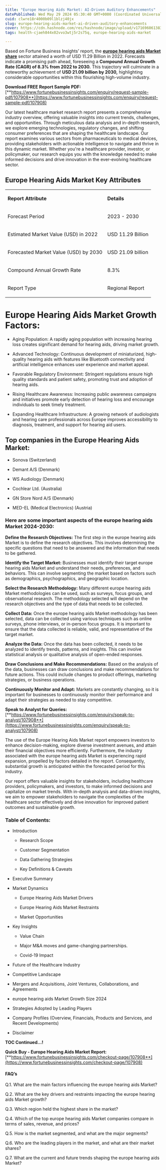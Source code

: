 ```yaml
---
title: "Europe Hearing Aids Market: AI-Driven Auditory Enhancements"
datePublished: Wed May 29 2024 05:30:40 GMT+0000 (Coordinated Universal Time)
cuid: clwre18r4000b09l1blzj40jx
slug: europe-hearing-aids-market-ai-driven-auditory-enhancements
cover: https://cdn.hashnode.com/res/hashnode/image/upload/v1716960613838/269aa6d1-7e8e-47e7-96be-99ad6fca47d8.webp
tags: health-cjaeh844x02vvo3wtj5r2s75q, europe-hearing-aids-market

---
```


Based on Fortune Business Insights’ report, the [**europe hearing aids Market share**](https://www.fortunebusinessinsights.com/europe-hearing-aids-market-107908) sector attained a worth of USD 11.29 Billion in 2022. Forecasts indicate a promising path ahead, foreseeing a **Compound Annual Growth Rate (CAGR) of 8.3% from 2022 to 2030.** This trajectory will culminate in a noteworthy achievement of **USD 21.09 billion by 2030,** highlighting considerable opportunities within this flourishing high-volume industry.

**Download FREE Report Sample PDF:** [**https://www.fortunebusinessinsights.com/enquiry/request-sample-pdf/107908**](https://www.fortunebusinessinsights.com/enquiry/request-sample-pdf/107908)

Our latest healthcare market research report presents a comprehensive industry overview, offering valuable insights into current trends, challenges, and opportunities. Through meticulous data analysis and in-depth research, we explore emerging technologies, regulatory changes, and shifting consumer preferences that are shaping the healthcare landscape. Our report examines various sectors from pharmaceuticals to medical devices, providing stakeholders with actionable intelligence to navigate and thrive in this dynamic market. Whether you're a healthcare provider, investor, or policymaker, our research equips you with the knowledge needed to make informed decisions and drive innovation in the ever-evolving healthcare sector.

## **Europe Hearing Aids Market Key Attributes**

<table><tbody><tr><td colspan="1" rowspan="1"><p><strong>Report Attribute</strong></p></td><td colspan="1" rowspan="1"><p><strong>Details</strong></p></td></tr><tr><td colspan="1" rowspan="1"><p>Forecast Period</p></td><td colspan="1" rowspan="1"><p>2023 - 2030</p></td></tr><tr><td colspan="1" rowspan="1"><p>Estimated Market Value (USD) in&nbsp;2022</p></td><td colspan="1" rowspan="1"><p>USD 11.29 Billion</p></td></tr><tr><td colspan="1" rowspan="1"><p>Forecasted Market Value (USD) by&nbsp;2030</p></td><td colspan="1" rowspan="1"><p>USD 21.09 billion</p></td></tr><tr><td colspan="1" rowspan="1"><p>Compound Annual Growth Rate</p></td><td colspan="1" rowspan="1"><p>8.3%</p></td></tr><tr><td colspan="1" rowspan="1"><p>Report Type</p></td><td colspan="1" rowspan="1"><p>Regional Report</p></td></tr></tbody></table>

# Europe Hearing Aids Market Growth Factors:

* Aging Population: A rapidly aging population with increasing hearing loss creates significant demand for hearing aids, driving market growth.
    
* Advanced Technology: Continuous development of miniaturized, high-quality hearing aids with features like Bluetooth connectivity and artificial intelligence enhances user experience and market appeal.
    
* Favorable Regulatory Environment: Stringent regulations ensure high quality standards and patient safety, promoting trust and adoption of hearing aids.
    
* Rising Healthcare Awareness: Increasing public awareness campaigns and initiatives promote early detection of hearing loss and encourage individuals to seek timely treatment.
    
* Expanding Healthcare Infrastructure: A growing network of audiologists and hearing care professionals across Europe improves accessibility to diagnosis, treatment, and support for hearing aid users.
    

## **Top companies in the Europe Hearing Aids Market:**

* Sonova (Switzerland)
    
* Demant A/S (Denmark)
    
* WS Audiology (Denmark)
    
* Cochlear Ltd. (Australia)
    
* GN Store Nord A/S (Denmark)
    
* MED-EL (Medical Electronics) (Austria)
    

### **Here are some important aspects of the europe hearing aids Market 2024-2030:**

**Define the Research Objectives:** The first step in the europe hearing aids Market is to define the research objectives. This involves determining the specific questions that need to be answered and the information that needs to be gathered.

**Identify the Target Market:** Businesses must identify their target europe hearing aids Market and understand their needs, preferences, and behaviors. This can involve segmenting the market based on factors such as demographics, psychographics, and geographic location.

**Select the Research Methodology:** Many different europe hearing aids Market methodologies can be used, such as surveys, focus groups, and observational research. The methodology selected will depend on the research objectives and the type of data that needs to be collected.

**Collect Data:** Once the europe hearing aids Market methodology has been selected, data can be collected using various techniques such as online surveys, phone interviews, or in-person focus groups. It is important to ensure that the data collected is reliable, valid, and representative of the target market.

**Analyze the Data:** Once the data has been collected, it needs to be analyzed to identify trends, patterns, and insights. This can involve statistical analysis or qualitative analysis of open-ended responses.

**Draw Conclusions and Make Recommendations:** Based on the analysis of the data, businesses can draw conclusions and make recommendations for future actions. This could include changes to product offerings, marketing strategies, or business operations.

**Continuously Monitor and Adapt:** Markets are constantly changing, so it is important for businesses to continuously monitor their performance and adapt their strategies as needed to stay competitive.

**Speak to Analyst for Queries:** [**https://www.fortunebusinessinsights.com/enquiry/speak-to-analyst/107908**](https://www.fortunebusinessinsights.com/enquiry/speak-to-analyst/107908)

The use of the Europe Hearing Aids Market report empowers investors to enhance decision-making, explore diverse investment avenues, and attain their financial objectives more efficiently. Furthermore, the industry associated with the europe hearing aids Market is experiencing rapid expansion, propelled by factors detailed in the report. Consequently, substantial growth is anticipated within the forecasted period for this industry.

Our report offers valuable insights for stakeholders, including healthcare providers, policymakers, and investors, to make informed decisions and capitalize on market trends. With in-depth analysis and data-driven insights, we aim to empower stakeholders to navigate the complexities of the healthcare sector effectively and drive innovation for improved patient outcomes and sustainable growth.

### **Table of Contents:**

* Introduction
    
    * Research Scope
        
    * Customer Segmentation
        
    * Data Gathering Strategies
        
    * Key Definitions & Caveats
        
* Executive Summary
    
* Market Dynamics
    
    * Europe Hearing Aids Market Drivers
        
    * Europe Hearing Aids Market Restraints
        
    * Market Opportunities
        
* Key Insights
    
    * Value Chain
        
    * Major M&A moves and game-changing partnerships.
        
    * Covid-19 Impact
        
* Future of the Healthcare Industry
    
* Competitive Landscape
    
* Mergers and Acquisitions, Joint Ventures, Collaborations, and Agreements
    
* europe hearing aids Market Growth Size 2024
    
* Strategies Adopted by Leading Players
    
* Company Profiles (Overview, Financials, Products and Services, and Recent Developments)
    
* Disclaimer
    

**TOC Continued…!**

**Quick Buy - Europe Hearing Aids Market Report:** [**https://www.fortunebusinessinsights.com/checkout-page/107908**](https://www.fortunebusinessinsights.com/checkout-page/107908)

#### **FAQ’s**

Q.1. What are the main factors influencing the europe hearing aids Market?

Q.2. What are the key drivers and restraints impacting the europe hearing aids Market growth?

Q.3. Which region held the highest share in the market?

Q.4. Which of the top europe hearing aids Market companies compare in terms of sales, revenue, and prices?

Q.5. How is the market segmented, and what are the major segments?

Q.6. Who are the leading players in the market, and what are their market shares?

Q.7. What are the current and future trends shaping the europe hearing aids Market?